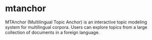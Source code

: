 # mtanchor
MTAnchor (Multilingual Topic Anchor) is an interactive topic modeling system for multilingual corpora. Users can explore topics from a large collection of documents in a foreign language.
